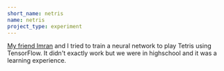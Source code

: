 ```yaml
---
short_name: netris
name: netris
project_type: experiment
---
```

[My friend Imran](github.com/i077)
and I tried to train a neural network to play Tetris using TensorFlow.
It didn't exactly work but we were in
highschool and it was a learning experience.
